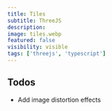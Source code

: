 ```yaml
---
title: Tiles
subtitle: ThreeJS
description:
image: tiles.webp
featured: false
visibility: visible
tags: ['threejs', 'typescript']
---
```


## Todos

- Add image distortion effects
